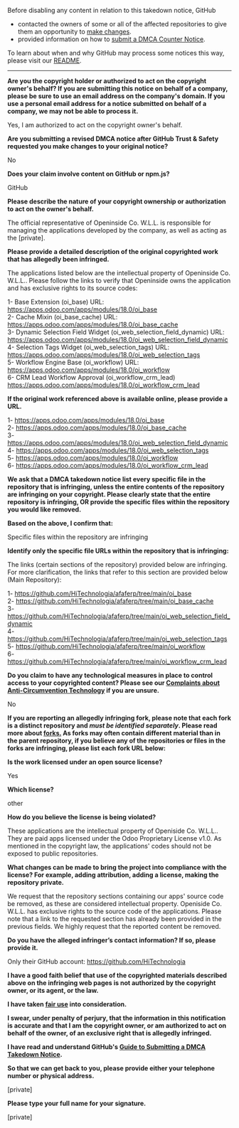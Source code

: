 Before disabling any content in relation to this takedown notice, GitHub
- contacted the owners of some or all of the affected repositories to give them an opportunity to [make changes](https://docs.github.com/en/github/site-policy/dmca-takedown-policy#a-how-does-this-actually-work).
- provided information on how to [submit a DMCA Counter Notice](https://docs.github.com/en/articles/guide-to-submitting-a-dmca-counter-notice).

To learn about when and why GitHub may process some notices this way, please visit our [README](https://github.com/github/dmca/blob/master/README.md#anatomy-of-a-takedown-notice).

---

**Are you the copyright holder or authorized to act on the copyright owner's behalf? If you are submitting this notice on behalf of a company, please be sure to use an email address on the company's domain. If you use a personal email address for a notice submitted on behalf of a company, we may not be able to process it.**  
  
Yes, I am authorized to act on the copyright owner's behalf.  
  
**Are you submitting a revised DMCA notice after GitHub Trust & Safety requested you make changes to your original notice?**  
  
No  
  
**Does your claim involve content on GitHub or npm.js?**  
  
GitHub  
  
**Please describe the nature of your copyright ownership or authorization to act on the owner's behalf.**  
  
The official representative of Openinside Co. W.L.L. is responsible for managing the applications developed by the company, as well as acting as the [private].  
  
**Please provide a detailed description of the original copyrighted work that has allegedly been infringed.**  
  
The applications listed below are the intellectual property of Openinside Co. W.L.L.. Please follow the links to verify that Openinside owns the application and has exclusive rights to its source codes:  
  
1- Base Extension (oi_base) URL: https://apps.odoo.com/apps/modules/18.0/oi_base  
2- Cache Mixin (oi_base_cache) URL: https://apps.odoo.com/apps/modules/18.0/oi_base_cache  
3- Dynamic Selection Field Widget (oi_web_selection_field_dynamic) URL: https://apps.odoo.com/apps/modules/18.0/oi_web_selection_field_dynamic  
4- Selection Tags Widget (oi_web_selection_tags) URL: https://apps.odoo.com/apps/modules/18.0/oi_web_selection_tags  
5- Workflow Engine Base (oi_workflow) URL: https://apps.odoo.com/apps/modules/18.0/oi_workflow  
6- CRM Lead Workflow Approval (oi_workflow_crm_lead) https://apps.odoo.com/apps/modules/18.0/oi_workflow_crm_lead  
  
**If the original work referenced above is available online, please provide a URL.**  
  
1- https://apps.odoo.com/apps/modules/18.0/oi_base  
2- https://apps.odoo.com/apps/modules/18.0/oi_base_cache  
3- https://apps.odoo.com/apps/modules/18.0/oi_web_selection_field_dynamic  
4- https://apps.odoo.com/apps/modules/18.0/oi_web_selection_tags  
5- https://apps.odoo.com/apps/modules/18.0/oi_workflow  
6- https://apps.odoo.com/apps/modules/18.0/oi_workflow_crm_lead  
  
**We ask that a DMCA takedown notice list every specific file in the repository that is infringing, unless the entire contents of the repository are infringing on your copyright. Please clearly state that the entire repository is infringing, OR provide the specific files within the repository you would like removed.**  
  
**Based on the above, I confirm that:**  
  
Specific files within the repository are infringing  
  
**Identify only the specific file URLs within the repository that is infringing:**  
  
The links (certain sections of the repository) provided below are infringing. For more clarification, the links that refer to this section are provided below (Main Repository):  
  
1- https://github.com/HiTechnologia/afaferp/tree/main/oi_base  
2- https://github.com/HiTechnologia/afaferp/tree/main/oi_base_cache  
3- https://github.com/HiTechnologia/afaferp/tree/main/oi_web_selection_field_dynamic  
4- https://github.com/HiTechnologia/afaferp/tree/main/oi_web_selection_tags  
5- https://github.com/HiTechnologia/afaferp/tree/main/oi_workflow  
6- https://github.com/HiTechnologia/afaferp/tree/main/oi_workflow_crm_lead  
  
**Do you claim to have any technological measures in place to control access to your copyrighted content? Please see our <a href="https://docs.github.com/articles/guide-to-submitting-a-dmca-takedown-notice#complaints-about-anti-circumvention-technology">Complaints about Anti-Circumvention Technology</a> if you are unsure.**  
  
No  
  
**If you are reporting an allegedly infringing fork, please note that each fork is a distinct repository and <i>must be identified separately</i>. Please read more about <a href="https://docs.github.com/articles/dmca-takedown-policy#b-what-about-forks-or-whats-a-fork">forks.</a> As forks may often contain different material than in the parent repository, if you believe any of the repositories or files in the forks are infringing, please list each fork URL below:**  
  
**Is the work licensed under an open source license?**  
  
Yes  
  
**Which license?**  
  
other  
  
**How do you believe the license is being violated?**  
  
These applications are the intellectual property of Openiside Co. W.L.L.. They are paid apps licensed under the Odoo Proprietary License v1.0. As mentioned in the copyright law, the applications' codes should not be exposed to public repositories.  
  
**What changes can be made to bring the project into compliance with the license? For example, adding attribution, adding a license, making the repository private.**  
  
We request that the repository sections containing our apps' source code be removed, as these are considered intellectual property. Openiside Co. W.L.L. has exclusive rights to the source code of the applications. Please note that a link to the requested section has already been provided in the previous fields. We highly request that the reported content be removed.  
  
**Do you have the alleged infringer’s contact information? If so, please provide it.**  
  
Only their GitHub account: https://github.com/HiTechnologia  
  
**I have a good faith belief that use of the copyrighted materials described above on the infringing web pages is not authorized by the copyright owner, or its agent, or the law.**  
  
**I have taken <a href="https://www.lumendatabase.org/topics/22">fair use</a> into consideration.**  
  
**I swear, under penalty of perjury, that the information in this notification is accurate and that I am the copyright owner, or am authorized to act on behalf of the owner, of an exclusive right that is allegedly infringed.**  
  
**I have read and understand GitHub's <a href="https://docs.github.com/articles/guide-to-submitting-a-dmca-takedown-notice/">Guide to Submitting a DMCA Takedown Notice</a>.**  
  
**So that we can get back to you, please provide either your telephone number or physical address.**  
  
[private]  
  
**Please type your full name for your signature.**  
  
[private]  
